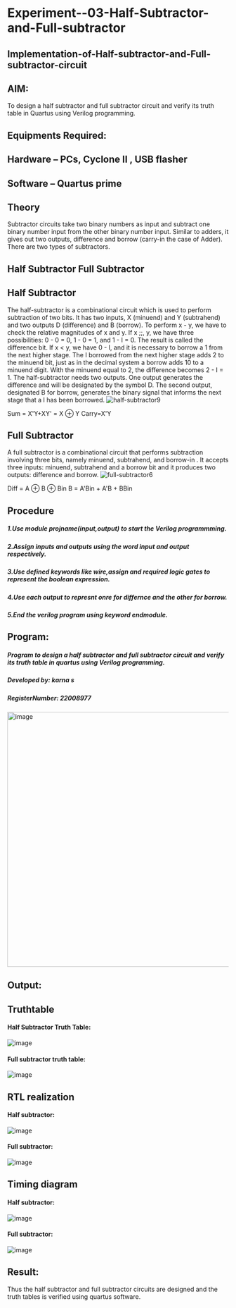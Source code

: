 # Experiment--03-Half-Subtractor-and-Full-subtractor
## Implementation-of-Half-subtractor-and-Full-subtractor-circuit
## AIM:
To design a half subtractor and full subtractor circuit and verify its truth table in Quartus using Verilog programming.

## Equipments Required:
## Hardware – PCs, Cyclone II , USB flasher
## Software – Quartus prime
## Theory
Subtractor circuits take two binary numbers as input and subtract one binary number input from the other binary number input. Similar to adders, it gives out two outputs, difference and borrow (carry-in the case of Adder). There are two types of subtractors.

## Half Subtractor Full Subtractor
## Half Subtractor
The half-subtractor is a combinational circuit which is used to perform subtraction of two bits. It has two inputs, X (minuend) and Y (subtrahend) and two outputs D (difference) and B (borrow). To perform x - y, we have to check the relative magnitudes of x and y. If x ;;, y, we have three possibilities: 0 - 0 = 0, 1 - 0 = 1, and 1 - I = 0. The result is called the difference bit. If x < y, we have 0 - I, and it is necessary to borrow a 1 from the next higher stage. The I borrowed from the next higher stage adds 2 to the minuend bit, just as in the decimal system a borrow adds 10 to a minuend digit. With the minuend equal to 2, the difference becomes 2 - I = 1. The half-subtractor needs two outputs. One output generates the difference and will be designated by the symbol D. The second output, designated B for borrow, generates the binary signal that informs the next stage that a I has been borrowed.
![half-subtractor9](https://user-images.githubusercontent.com/36288975/166112538-58c3bc7c-ee5d-4e6a-ac8d-8e8328efe27a.png)


Sum = X'Y+XY' = X ⊕ Y
Carry=X'Y

## Full Subtractor
A full subtractor is a combinational circuit that performs subtraction involving three bits, namely minuend, subtrahend, and borrow-in . It accepts three inputs: minuend, subtrahend and a borrow bit and it produces two outputs: difference and borrow. 
![full-subtractor6](https://user-images.githubusercontent.com/36288975/166112541-24c68359-3de8-4674-ae22-8272ffc385ed.png)


Diff = A ⊕ B ⊕ Bin B = A'Bin + A'B + BBin

## Procedure
##### 1.Use module projname(input,output) to start the Verilog programmming.
##### 2.Assign inputs and outputs using the word input and output respectively.
##### 3.Use defined keywords like wire,assign and required logic gates to represent the boolean expression.
##### 4.Use each output to represnt onre for differnce and the other for borrow.
##### 5.End the verilog program using keyword endmodule.


## Program:

##### Program to design a half subtractor and full subtractor circuit and verify its truth table in quartus using Verilog programming.
##### Developed by: karna s
##### RegisterNumber: 22008977 



<img width="579" alt="image" src="https://user-images.githubusercontent.com/121109150/214821753-d96d4ab2-8d77-4a6e-a233-211dcaf9df3f.png">

## Output:

## Truthtable
#### Half Subtractor Truth Table:
![image](https://user-images.githubusercontent.com/121109150/214821929-5ba5f304-de22-4797-bf0f-20a97c211e87.png)
#### Full subtractor truth table:
![image](https://user-images.githubusercontent.com/121109150/214822004-d96ccf55-a34c-4d8f-9a0f-321733107ae3.png)

##  RTL realization
#### Half subtractor:
![image](https://user-images.githubusercontent.com/121109150/214822123-2904bb9c-09be-4c9c-bb2f-381e867b51b6.png)

#### Full subtractor:
![image](https://user-images.githubusercontent.com/121109150/214822192-fd1c7919-9f02-4828-9aa4-329cf74acec5.png)

## Timing diagram 
#### Half subtractor:
![image](https://user-images.githubusercontent.com/121109150/214822315-66f18562-6cf0-489c-bee0-b85cb5103679.png)
#### Full subtractor:
![image](https://user-images.githubusercontent.com/121109150/214822414-841f7abd-02f2-440d-ba5c-fbed97691f2a.png)


## Result:
Thus the half subtractor and full subtractor circuits are designed and the truth tables is verified using quartus software.
